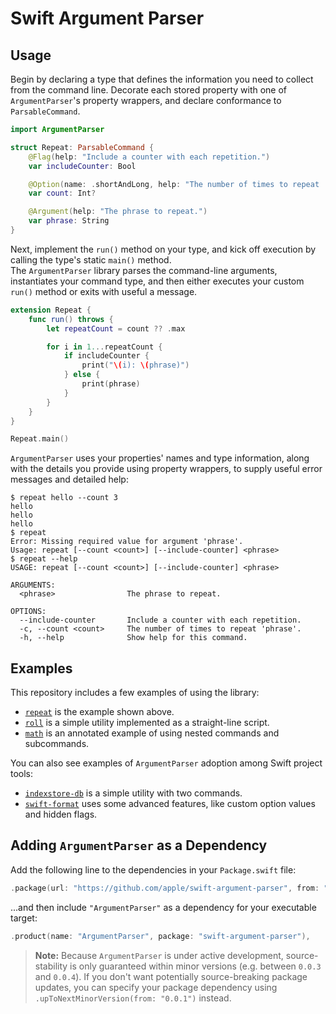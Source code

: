 # Swift Argument Parser

## Usage

Begin by declaring a type that defines the information you need to collect from the command line.
Decorate each stored property with one of `ArgumentParser`'s property wrappers,
and declare conformance to `ParsableCommand`.

```swift
import ArgumentParser

struct Repeat: ParsableCommand {
    @Flag(help: "Include a counter with each repetition.")
    var includeCounter: Bool

    @Option(name: .shortAndLong, help: "The number of times to repeat 'phrase'.")
    var count: Int?

    @Argument(help: "The phrase to repeat.")
    var phrase: String
}
```

Next, implement the `run()` method on your type, 
and kick off execution by calling the type's static `main()` method.  
The `ArgumentParser` library parses the command-line arguments,
instantiates your command type, and then either executes your custom `run()` method 
or exits with useful a message.

```swift
extension Repeat {
    func run() throws {
        let repeatCount = count ?? .max

        for i in 1...repeatCount {
            if includeCounter {
                print("\(i): \(phrase)")
            } else {
                print(phrase)
            }
        }
    }
}

Repeat.main()
```

`ArgumentParser` uses your properties' names and type information,
along with the details you provide using property wrappers,
to supply useful error messages and detailed help:

```
$ repeat hello --count 3
hello
hello
hello
$ repeat
Error: Missing required value for argument 'phrase'.
Usage: repeat [--count <count>] [--include-counter] <phrase>
$ repeat --help
USAGE: repeat [--count <count>] [--include-counter] <phrase>

ARGUMENTS:
  <phrase>                The phrase to repeat.

OPTIONS:
  --include-counter       Include a counter with each repetition.
  -c, --count <count>     The number of times to repeat 'phrase'.
  -h, --help              Show help for this command.
```

## Examples

This repository includes a few examples of using the library:

- [`repeat`](Examples/repeat/main.swift) is the example shown above.
- [`roll`](Examples/roll/main.swift) is a simple utility implemented as a straight-line script.
- [`math`](Examples/math/main.swift) is an annotated example of using nested commands and subcommands.

You can also see examples of `ArgumentParser` adoption among Swift project tools:

- [`indexstore-db`](https://github.com/apple/indexstore-db/pulls) is a simple utility with two commands.
- [`swift-format`](https://github.com/apple/swift-format/pulls) uses some advanced features, like custom option values and hidden flags. 

## Adding `ArgumentParser` as a Dependency

Add the following line to the dependencies in your `Package.swift` file:

```swift
.package(url: "https://github.com/apple/swift-argument-parser", from: "0.0.1"),
```

...and then include `"ArgumentParser"` as a dependency for your executable target:

```swift
.product(name: "ArgumentParser", package: "swift-argument-parser"),
```

> **Note:** Because `ArgumentParser` is under active development,
source-stability is only guaranteed within minor versions (e.g. between `0.0.3` and `0.0.4`).
If you don't want potentially source-breaking package updates,
you can specify your package dependency using `.upToNextMinorVersion(from: "0.0.1")` instead.
